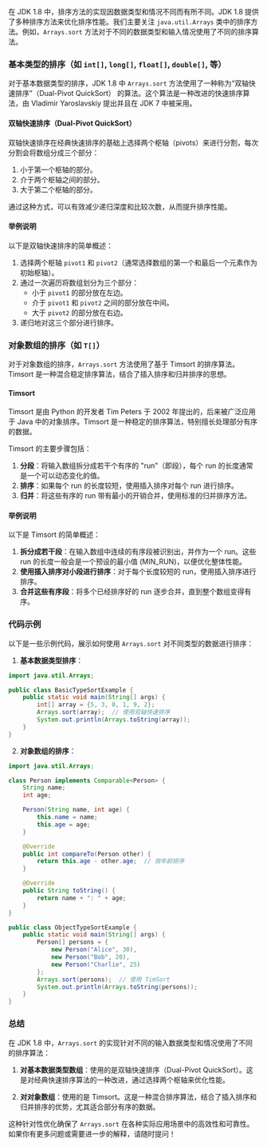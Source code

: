 在 JDK 1.8 中，排序方法的实现因数据类型和情况不同而有所不同。JDK 1.8 提供了多种排序方法来优化排序性能。我们主要关注 `java.util.Arrays` 类中的排序方法。例如，`Arrays.sort` 方法对于不同的数据类型和输入情况使用了不同的排序算法。

### 基本类型的排序（如 `int[]`, `long[]`, `float[]`, `double[]`, 等）

对于基本数据类型的排序，JDK 1.8 中 `Arrays.sort` 方法使用了一种称为“双轴快速排序”（Dual-Pivot QuickSort） 的算法。这个算法是一种改进的快速排序算法，由 Vladimir Yaroslavskiy 提出并且在 JDK 7 中被采用。

#### 双轴快速排序（Dual-Pivot QuickSort）

双轴快速排序在经典快速排序的基础上选择两个枢轴（pivots）来进行分割，每次分割会将数组分成三个部分：
1. 小于第一个枢轴的部分。
2. 介于两个枢轴之间的部分。
3. 大于第二个枢轴的部分。

通过这种方式，可以有效减少递归深度和比较次数，从而提升排序性能。

#### 举例说明

以下是双轴快速排序的简单概述：

1. 选择两个枢轴 `pivot1` 和 `pivot2`（通常选择数组的第一个和最后一个元素作为初始枢轴）。
2. 通过一次遍历将数组划分为三个部分：
   - 小于 `pivot1` 的部分放在左边。
   - 介于 `pivot1` 和 `pivot2` 之间的部分放在中间。
   - 大于 `pivot2` 的部分放在右边。
3. 递归地对这三个部分进行排序。

### 对象数组的排序（如 `T[]`）

对于对象数组的排序，`Arrays.sort` 方法使用了基于 Timsort 的排序算法。Timsort 是一种混合稳定排序算法，结合了插入排序和归并排序的思想。

#### Timsort

Timsort 是由 Python 的开发者 Tim Peters 于 2002 年提出的，后来被广泛应用于 Java 中的对象排序。Timsort 是一种稳定的排序算法，特别擅长处理部分有序的数据。

Timsort 的主要步骤包括：
1. **分段**：将输入数组拆分成若干个有序的 "run"（即段），每个 run 的长度通常是一个可以动态变化的值。
2. **排序**：如果每个 run 的长度较短，使用插入排序对每个 run 进行排序。
3. **归并**：将这些有序的 run 带有最小的开销合并，使用标准的归并排序方法。

#### 举例说明

以下是 Timsort 的简单概述：

1. **拆分成若干段**：在输入数组中连续的有序段被识别出，并作为一个 run。这些 run 的长度一般会是一个预设的最小值 (MIN_RUN)，以便优化整体性能。
2. **使用插入排序对小段进行排序**：对于每个长度较短的 run，使用插入排序进行排序。
3. **合并这些有序段**：将多个已经排序好的 run 逐步合并，直到整个数组变得有序。

### 代码示例

以下是一些示例代码，展示如何使用 `Arrays.sort` 对不同类型的数据进行排序：

1. **基本数据类型排序**：

```java
import java.util.Arrays;

public class BasicTypeSortExample {
    public static void main(String[] args) {
        int[] array = {5, 3, 8, 1, 9, 2};
        Arrays.sort(array);  // 使用双轴快速排序
        System.out.println(Arrays.toString(array));
    }
}
```

2. **对象数组的排序**：

```java
import java.util.Arrays;

class Person implements Comparable<Person> {
    String name;
    int age;

    Person(String name, int age) {
        this.name = name;
        this.age = age;
    }

    @Override
    public int compareTo(Person other) {
        return this.age - other.age;  // 按年龄排序
    }

    @Override
    public String toString() {
        return name + ": " + age;
    }
}

public class ObjectTypeSortExample {
    public static void main(String[] args) {
        Person[] persons = {
            new Person("Alice", 30),
            new Person("Bob", 20),
            new Person("Charlie", 25)
        };
        Arrays.sort(persons);  // 使用 TimSort
        System.out.println(Arrays.toString(persons));
    }
}
```

### 总结

在 JDK 1.8 中，`Arrays.sort` 的实现针对不同的输入数据类型和情况使用了不同的排序算法：

1. **对基本数据类型数组**：使用的是双轴快速排序（Dual-Pivot QuickSort）。这是对经典快速排序算法的一种改进，通过选择两个枢轴来优化性能。

2. **对对象数组**：使用的是 Timsort。这是一种混合排序算法，结合了插入排序和归并排序的优势，尤其适合部分有序的数据。

这种针对性优化确保了 `Arrays.sort` 在各种实际应用场景中的高效性和可靠性。如果你有更多问题或需要进一步的解释，请随时提问！